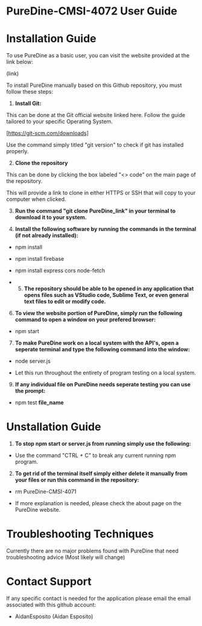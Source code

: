# PureDine-CMSI-4072 User Guide

# Installation Guide

To use PureDine as a basic user, you can visit the website provided at the link below:

(link)

To install PureDine manually based on this Github repository, you must follow these steps:

1. __Install Git:__

This can be done at the Git official website linked here. Follow the guide tailored to your specific Operating System.

[https://git-scm.com/downloads]

Use the command simply titled "git version" to check if git has installed properly.

2. __Clone the repository__

This can be done by clicking the box labeled "<> code" on the main page of the repository.

This will provide a link to clone in either HTTPS or SSH that will copy to your computer when clicked.

3. __Run the command "git clone __PureDine_link__" in your terminal to download it to your system.__

4. __Install the following software by running the commands in the terminal (if not already installed):__

* npm install

* npm install firebase

* npm install express cors node-fetch

* 5. __The repository should be able to be opened in any application that opens files such as VStudio code, Sublime Text, or even general text files to edit or modify code.__

6. __To view the website portion of PureDine, simply run the following command to open a window on your prefered browser:__

* npm start

7. __To make PureDine work on a local system with the API's, open a seperate terminal and type the following command into the window:__

  * node server.js

  * Let this run throughout the entirety of program testing on a local system.

9. __If any individual file on PureDine needs seperate testing you can use the prompt:__

* npm test __file_name__

# Unstallation Guide

1. __To stop npm start or server.js from running simply use the following:__

* Use the command "CTRL + C" to break any current running npm program.

2. __To get rid of the terminal itself simply either delete it manually from your files or run this command in the repository:__

* rm PureDine-CMSI-4071

* If more explanation is needed, please check the about page on the PureDine website.

# Troubleshooting Techniques #

Currently there are no major problems found with PureDine that need troubleshooting advice (Most likely will change)

# Contact Support #

If any specific contact is needed for the application please email the email associated with this github account:

* AidanEsposito (Aidan Esposito)


